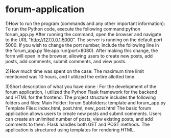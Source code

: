 # forum-application
1)How to run the program (commands and any other important information):
To run the Python code, execute the following command:python forum_app.py 
After running the command, open the browser and navigate to the URL "http://127.0.0.1:5000". The server is running on the default port 5000. If you wish to change the port number, include the following line in the forum_app.py file:app.run(port=8080). 
After making this change, the form will open in the browser, allowing users to create new posts, add posts, add comments, submit comments, and view posts.

2)How much time was spent on the case:
The maximum time limit mentioned was 10 hours, and I utilized the entire allotted time.

3)Short description of what you have done :
For the development of the forum application, I utilized the Python Flask framework for the backend and HTML for the frontend. The project structure includes the following folders and files: Main Folder: forum Subfolders: template and forum_app.py Template Files: index.html, post.html, new_post.html The basic forum application allows users to create new posts and submit comments. Users can create an unlimited number of posts, view existing posts, and add comments to them. Flask handles both GET and POST methods. The application is structured using templates for rendering HTML.
